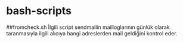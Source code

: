 # bash-scripts
##fromcheck.sh
İlgili script sendmailin mailloglarının günlük olarak taranmasıyla ilgili alıcıya hangi adreslerden mail geldiğini kontrol eder.
